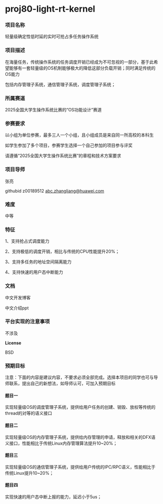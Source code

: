 # proj80-light-rt-kernel

### **项目名称**

轻量级确定性低时延的实时可抢占多任务操作系统

 

### **项目描述**

在海量任务，传统操作系统的任务调度开销已经成为不可忽视的一部分，基于此希望能够有一套轻量级的OS机制能够极大的降低这部分负载开销；同时满足传统的OS能力

包括内存管理子系统，通信管理子系统，调度管理子系统；

 

### **所属赛道**

2025全国大学生操作系统比赛的“OS功能设计”赛道

 

### **参赛要求**

以小组为单位参赛，最多三人一个小组，且小组成员是来自同一所高校的本科生

如学生参加了多个项目，参赛学生选择一个自己参加的项目参与评奖

请遵循“2025全国大学生操作系统比赛”的章程和技术方案要求

 

### **项目导师**

张亮

githubid z00189512
[abc.zhangliang@huawei.com](mailto:abc.zhangliang@huawei.com)

 

### **难度**

中等

 

### **特征**

1、支持抢占式调度能力

2、支持极低的调度开销，相比与传统的CPU性能提升20%；

3、支持多任务的地址空间隔离能力

4、支持快速的用户态中断能力

 

### **文档**

中文开发博客

中文介绍ppt

 

### **平台实现的注意事项**

不涉及

 

**License**

BSD

 

### **预期目标**

注意：下面的内容是建议内容，不要求必须全部完成。选择本项目的同学也可与导师联系，提出自己的新想法，如导师认可，可加入预期目标

#### **题目一**

实现轻量级OS的调度管理子系统，提供给用户任务的创建、销毁、放权等传统的thread的对等的语义接口

#### **题目二**

实现轻量级OS的内存管理子系统，提供给内存管理的申请，释放和相关的DFX语义接口，性能相比于传统Linux内存管理算法提升10~20%；

#### **题目三**

实现轻量级OS的通信管理子系统，提供给用户传统的IPC/RPC语义，性能相比于传统Linux提升10~20%；

#### **题目四**

实现快速的用户态中断上报的能力，延迟小于5us；
